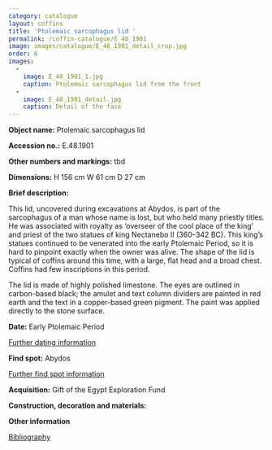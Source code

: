 ```yaml
---
category: catalogue
layout: coffins
title: 'Ptolemaic sarcophagus lid '
permalink: /coffin-catalogue/E_48_1901
image: images/catalogue/E_48_1901_detail_crop.jpg
order: 6
images: 
  -
    image: E_48_1901_1.jpg
    caption: Ptolemaic sarcophagus lid from the front
  -
    image: E_48_1901_detail.jpg
    caption: Detail of the face
---
```


**Object name:** 
Ptolemaic sarcophagus lid 

**Accession no.:** 
E.48.1901

**Other numbers and markings:**
tbd

**Dimensions:** 
H 156 cm
W 61 cm
D 27 cm

**Brief description:** 

This lid, uncovered during excavations at Abydos, is part of the
sarcophagus of a man whose name is lost, but who held many priestly
titles. He was associated with royalty as ‘overseer of the cool place of
the king’ and priest of the two statues of king Nectanebo II (360–342
BC). This king’s statues continued to be venerated into the early
Ptolemaic Period, so it is hard to pinpoint exactly when the owner was
alive. The shape of the lid is typical of coffins around this time, with
a large, flat head and a broad chest. Coffins had few inscriptions in
this period. 

The lid is made of highly polished limestone. The eyes are outlined in
carbon-based black; the amulet and text column dividers are painted in
red earth and the text in a copper-based green pigment. The paint was
applied directly to the stone surface.

**Date:**
Early Ptolemaic Period

[Further dating information](/catalogue_extras/E_48_1901_dating)

**Find spot:**
Abydos

[Further find spot information](/catalogue_extras/E_48_1901_findspot)

**Acquisition:**
Gift of the Egypt Exploration Fund

**Construction, decoration and materials:**


**Other information**

[Bibliography](/catalogue_extras/E_48_1901_bibliography)

